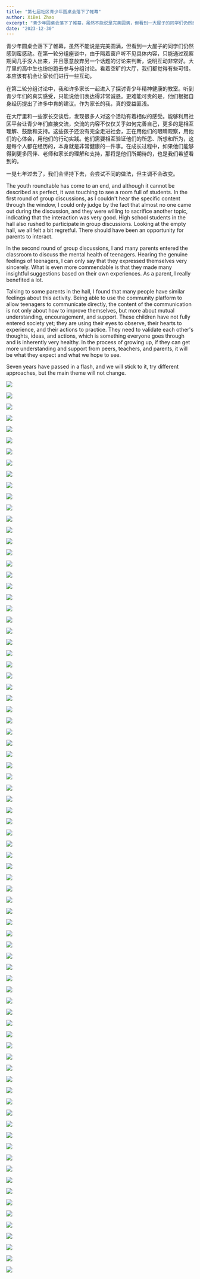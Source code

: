 ```yaml
---
title: "第七届社区青少年圆桌会落下了帷幕"
author: XiBei Zhao
excerpt: "青少年圆桌会落下了帷幕，虽然不能说是完美圆满，但看到一大屋子的同学们仍然感到蛮感动。能够利用社区平台让青少年们直接交流，交流的内容不仅仅关乎如何完善自己，更多的是相互理解、鼓励和支持。这些孩子还没有完全走进社会，正在用他们的眼睛观察，用他们的心体会，用他们的行动实践。他们需要相互验证他们的所思、所想和所为，这是每个人都在经历的，本身就是非常健康的一件事。在成长过程中，如果他们能够得到更多同伴、老师和家长的理解和支持，那将是他们所期待的，也是我们希望看到的。"
date: "2023-12-30"
---
```


青少年圆桌会落下了帷幕，虽然不能说是完美圆满，但看到一大屋子的同学们仍然感到蛮感动。在第一轮分组座谈中，由于隔着窗户听不见具体内容，只能通过观察期间几乎没人出来，并且愿意放弃另一个话题的讨论来判断，说明互动非常好。大厅里的高中生也纷纷跑去参与分组讨论。看着空旷的大厅，我们都觉得有些可惜。本应该有机会让家长们进行一些互动。

在第二轮分组讨论中，我和许多家长一起进入了探讨青少年精神健康的教室。听到青少年们的真实感受，只能说他们表达得非常诚恳。更难能可贵的是，他们根据自身经历提出了许多中肯的建议。作为家长的我，真的受益匪浅。

在大厅里和一些家长交谈后，发现很多人对这个活动有着相似的感受。能够利用社区平台让青少年们直接交流，交流的内容不仅仅关乎如何完善自己，更多的是相互理解、鼓励和支持。这些孩子还没有完全走进社会，正在用他们的眼睛观察，用他们的心体会，用他们的行动实践。他们需要相互验证他们的所思、所想和所为，这是每个人都在经历的，本身就是非常健康的一件事。在成长过程中，如果他们能够得到更多同伴、老师和家长的理解和支持，那将是他们所期待的，也是我们希望看到的。

一晃七年过去了，我们会坚持下去，会尝试不同的做法，但主调不会改变。

The youth roundtable has come to an end, and although it cannot be described as perfect, it was touching to see a room full of students. In the first round of group discussions, as I couldn't hear the specific content through the window, I could only judge by the fact that almost no one came out during the discussion, and they were willing to sacrifice another topic, indicating that the interaction was very good. High school students in the hall also rushed to participate in group discussions. Looking at the empty hall, we all felt a bit regretful. There should have been an opportunity for parents to interact.

In the second round of group discussions, I and many parents entered the classroom to discuss the mental health of teenagers. Hearing the genuine feelings of teenagers, I can only say that they expressed themselves very sincerely. What is even more commendable is that they made many insightful suggestions based on their own experiences. As a parent, I really benefited a lot.

Talking to some parents in the hall, I found that many people have similar feelings about this activity. Being able to use the community platform to allow teenagers to communicate directly, the content of the communication is not only about how to improve themselves, but more about mutual understanding, encouragement, and support. These children have not fully entered society yet; they are using their eyes to observe, their hearts to experience, and their actions to practice. They need to validate each other's thoughts, ideas, and actions, which is something everyone goes through and is inherently very healthy. In the process of growing up, if they can get more understanding and support from peers, teachers, and parents, it will be what they expect and what we hope to see.

Seven years have passed in a flash, and we will stick to it, try different approaches, but the main theme will not change.

![](https://res.cloudinary.com/dhngj18do/image/upload/f_auto,q_auto/v1/images/416067837_355864287078660_658544287823920342_n)

![](https://res.cloudinary.com/dhngj18do/image/upload/f_auto,q_auto/v1/images/416114845_355866433745112_3753016988307603319_n)

![](https://res.cloudinary.com/dhngj18do/image/upload/f_auto,q_auto/v1/images/416098514_355864240411998_2904045969291997783_n)

![](https://res.cloudinary.com/dhngj18do/image/upload/f_auto,q_auto/v1/images/416047154_355866587078430_6552902039216698960_n)

![](https://res.cloudinary.com/dhngj18do/image/upload/f_auto,q_auto/v1/images/416106112_355864813745274_5166403730565143105_n)

![](https://res.cloudinary.com/dhngj18do/image/upload/f_auto,q_auto/v1/images/416073081_355866250411797_8194753443449410856_n)

![](https://res.cloudinary.com/dhngj18do/image/upload/f_auto,q_auto/v1/images/416099881_355864927078596_4728450995973165350_n)

![](https://res.cloudinary.com/dhngj18do/image/upload/f_auto,q_auto/v1/images/416037849_355864377078651_7474442683953694636_n)

![](https://res.cloudinary.com/dhngj18do/image/upload/f_auto,q_auto/v1/images/416061281_355863753745380_5621575980758898635_n)

![](https://res.cloudinary.com/dhngj18do/image/upload/f_auto,q_auto/v1/images/416022367_355863790412043_3704459298517095597_n)

![](https://res.cloudinary.com/dhngj18do/image/upload/f_auto,q_auto/v1/images/416066190_355863827078706_2264535846844448665_n)

![](https://res.cloudinary.com/dhngj18do/image/upload/f_auto,q_auto/v1/images/416088235_355864000412022_526343582994197101_n)

![](https://res.cloudinary.com/dhngj18do/image/upload/f_auto,q_auto/v1/images/416100576_355863927078696_7865867523592476949_n)

![](https://res.cloudinary.com/dhngj18do/image/upload/f_auto,q_auto/v1/images/416101209_355863713745384_3346220079501779508_n)

![](https://res.cloudinary.com/dhngj18do/image/upload/f_auto,q_auto/v1/images/416107586_355864553745300_8240971888903466997_n)

![](https://res.cloudinary.com/dhngj18do/image/upload/f_auto,q_auto/v1/images/416060991_355864617078627_1827274749721045541_n)

![](https://res.cloudinary.com/dhngj18do/image/upload/f_auto,q_auto/v1/images/415259955_355864187078670_9060943308770987797_n)

![](https://res.cloudinary.com/dhngj18do/image/upload/f_auto,q_auto/v1/images/416101183_355864650411957_5206177655870045651_n)

![](https://res.cloudinary.com/dhngj18do/image/upload/f_auto,q_auto/v1/images/416065482_355864683745287_1428234226472886792_n)

![](https://res.cloudinary.com/dhngj18do/image/upload/f_auto,q_auto/v1/images/416093772_355864740411948_122172907517266909_n)

![](https://res.cloudinary.com/dhngj18do/image/upload/f_auto,q_auto/v1/images/416089772_355864780411944_8522272630068824172_n)

![](https://res.cloudinary.com/dhngj18do/image/upload/f_auto,q_auto/v1/images/416071936_355864853745270_8159208293772907325_n)

![](https://res.cloudinary.com/dhngj18do/image/upload/f_auto,q_auto/v1/images/416100951_355864957078593_3579522442693416101_n)

![](https://res.cloudinary.com/dhngj18do/image/upload/f_auto,q_auto/v1/images/416023956_355864993745256_4997238149370121429_n)

![](https://res.cloudinary.com/dhngj18do/image/upload/f_auto,q_auto/v1/images/416077370_355865080411914_2223041091087220698_n)

![](https://res.cloudinary.com/dhngj18do/image/upload/f_auto,q_auto/v1/images/416095015_355865057078583_7819628767409975185_n)

![](https://res.cloudinary.com/dhngj18do/image/upload/f_auto,q_auto/v1/images/416097414_355863850412037_1648325934406431741_n)

![](https://res.cloudinary.com/dhngj18do/image/upload/f_auto,q_auto/v1/images/416101185_355865107078578_6783684133355338080_n)

![](https://res.cloudinary.com/dhngj18do/image/upload/f_auto,q_auto/v1/images/415226441_355863873745368_2695756455628985587_n)

![](https://res.cloudinary.com/dhngj18do/image/upload/f_auto,q_auto/v1/images/416101743_355865170411905_4311711324723369558_n)

![](https://res.cloudinary.com/dhngj18do/image/upload/f_auto,q_auto/v1/images/415283248_355865210411901_609656242865547108_n)

![](https://res.cloudinary.com/dhngj18do/image/upload/f_auto,q_auto/v1/images/416066658_355865250411897_63987917240216026_n)

![](https://res.cloudinary.com/dhngj18do/image/upload/f_auto,q_auto/v1/images/416132321_355865323745223_1116821157140689770_n)

![](https://res.cloudinary.com/dhngj18do/image/upload/f_auto,q_auto/v1/images/416067638_355865300411892_552963742903100710_n)

![](https://res.cloudinary.com/dhngj18do/image/upload/f_auto,q_auto/v1/images/416089760_355863957078693_512891011943522364_n)

![](https://res.cloudinary.com/dhngj18do/image/upload/f_auto,q_auto/v1/images/415215521_355865347078554_3777807960197240801_n)

![](https://res.cloudinary.com/dhngj18do/image/upload/f_auto,q_auto/v1/images/416111612_355864093745346_6021205489837934594_n)

![](https://res.cloudinary.com/dhngj18do/image/upload/f_auto,q_auto/v1/images/416111634_355864057078683_6530587146136866760_n)

![](https://res.cloudinary.com/dhngj18do/image/upload/f_auto,q_auto/v1/images/416060737_355865400411882_7811681664165651450_n)

![](https://res.cloudinary.com/dhngj18do/image/upload/f_auto,q_auto/v1/images/416090422_355865453745210_4809561924234843533_n)

![](https://res.cloudinary.com/dhngj18do/image/upload/f_auto,q_auto/v1/images/416105014_355865477078541_8800950458535036683_n)

![](https://res.cloudinary.com/dhngj18do/image/upload/f_auto,q_auto/v1/images/416108906_355865513745204_3270831925127092670_n)

![](https://res.cloudinary.com/dhngj18do/image/upload/f_auto,q_auto/v1/images/415283249_355865597078529_8207616384651725333_n)

![](https://res.cloudinary.com/dhngj18do/image/upload/f_auto,q_auto/v1/images/416093015_355865573745198_8922421267802696702_n)

![](https://res.cloudinary.com/dhngj18do/image/upload/f_auto,q_auto/v1/images/416090344_355864340411988_2185290191387945839_n)

![](https://res.cloudinary.com/dhngj18do/image/upload/f_auto,q_auto/v1/images/415192176_355865637078525_1863477437723868845_n)

![](https://res.cloudinary.com/dhngj18do/image/upload/f_auto,q_auto/v1/images/416065181_355865693745186_8722634492923670070_n)

![](https://res.cloudinary.com/dhngj18do/image/upload/f_auto,q_auto/v1/images/416066719_355865703745185_6321993758258722100_n)

![](https://res.cloudinary.com/dhngj18do/image/upload/f_auto,q_auto/v1/images/416050814_355865763745179_6264359063966956540_n)

![](https://res.cloudinary.com/dhngj18do/image/upload/f_auto,q_auto/v1/images/416042274_355865833745172_4950693494850332914_n)

![](https://res.cloudinary.com/dhngj18do/image/upload/f_auto,q_auto/v1/images/416091248_355865797078509_3493450222220449364_n)

![](https://res.cloudinary.com/dhngj18do/image/upload/f_auto,q_auto/v1/images/416127114_355865873745168_3832613004706138789_n)

![](https://res.cloudinary.com/dhngj18do/image/upload/f_auto,q_auto/v1/images/416081574_355865900411832_6393754422382341363_n)

![](https://res.cloudinary.com/dhngj18do/image/upload/f_auto,q_auto/v1/images/416091239_355865910411831_2211901361687431714_n)

![](https://res.cloudinary.com/dhngj18do/image/upload/f_auto,q_auto/v1/images/416050185_355865957078493_8707970699794819267_n)

![](https://res.cloudinary.com/dhngj18do/image/upload/f_auto,q_auto/v1/images/416098449_355866027078486_4299013543863472461_n)

![](https://res.cloudinary.com/dhngj18do/image/upload/f_auto,q_auto/v1/images/416029223_355866080411814_3110912626318456399_n)

![](https://res.cloudinary.com/dhngj18do/image/upload/f_auto,q_auto/v1/images/416046013_355864157078673_6135376391966217524_n)

![](https://res.cloudinary.com/dhngj18do/image/upload/f_auto,q_auto/v1/images/416030971_355866050411817_7756017053268629553_n)

![](https://res.cloudinary.com/dhngj18do/image/upload/f_auto,q_auto/v1/images/416126582_355864213745334_5294835740758327547_n)

![](https://res.cloudinary.com/dhngj18do/image/upload/f_auto,q_auto/v1/images/416092966_355866147078474_7829210708431487825_n)

![](https://res.cloudinary.com/dhngj18do/image/upload/f_auto,q_auto/v1/images/416093789_355864307078658_7115254902380028368_n)

![](https://res.cloudinary.com/dhngj18do/image/upload/f_auto,q_auto/v1/images/416043198_355864417078647_6316579974235309795_n)

![](https://res.cloudinary.com/dhngj18do/image/upload/f_auto,q_auto/v1/images/416096436_355866210411801_7841082494746818479_n)

![](https://res.cloudinary.com/dhngj18do/image/upload/f_auto,q_auto/v1/images/415222957_355866183745137_4982483477831108349_n)

![](https://res.cloudinary.com/dhngj18do/image/upload/f_auto,q_auto/v1/images/416064424_355866297078459_277786524953828317_n)

![](https://res.cloudinary.com/dhngj18do/image/upload/f_auto,q_auto/v1/images/416042069_355866367078452_7796904586293911949_n)

![](https://res.cloudinary.com/dhngj18do/image/upload/f_auto,q_auto/v1/images/416042563_355866327078456_5667003619851555261_n)

![](https://res.cloudinary.com/dhngj18do/image/upload/f_auto,q_auto/v1/images/416095357_355866417078447_3613247981280756006_n)

![](https://res.cloudinary.com/dhngj18do/image/upload/f_auto,q_auto/v1/images/415236873_355866470411775_1104407010943828417_n)

![](https://res.cloudinary.com/dhngj18do/image/upload/f_auto,q_auto/v1/images/416050987_355866540411768_9203854980134425529_n)

![](https://res.cloudinary.com/dhngj18do/image/upload/f_auto,q_auto/v1/images/416102391_355866527078436_6064021199327215216_n)

![](https://res.cloudinary.com/dhngj18do/image/upload/f_auto,q_auto/v1/images/416099628_355866643745091_1535538925003838160_n)

![](https://res.cloudinary.com/dhngj18do/image/upload/f_auto,q_auto/v1/images/416050216_355866697078419_3653622352905556940_n)

![](https://res.cloudinary.com/dhngj18do/image/upload/f_auto,q_auto/v1/images/416044188_355864407078648_1960412543688666029_n)

![](https://res.cloudinary.com/dhngj18do/image/upload/f_auto,q_auto/v1/images/416047311_355866717078417_279328612368196884_n)

![](https://res.cloudinary.com/dhngj18do/image/upload/f_auto,q_auto/v1/images/416110710_355864527078636_6556929903572367063_n)

![](https://res.cloudinary.com/dhngj18do/image/upload/f_auto,q_auto/v1/images/416113438_355864577078631_2327225416812117341_n)

![](https://res.cloudinary.com/dhngj18do/image/upload/f_auto,q_auto/v1/images/416092423_355866750411747_5373421502763353467_n)

![](https://res.cloudinary.com/dhngj18do/image/upload/f_auto,q_auto/v1/images/416064601_355866793745076_559139034396931278_n)
